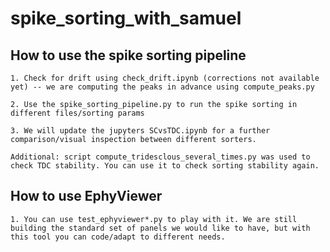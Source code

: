 # spike_sorting_with_samuel

## How to use the spike sorting pipeline

    1. Check for drift using check_drift.ipynb (corrections not available yet) -- we are computing the peaks in advance using compute_peaks.py

    2. Use the spike_sorting_pipeline.py to run the spike sorting in different files/sorting params

    3. We will update the jupyters SCvsTDC.ipynb for a further comparison/visual inspection between different sorters.

    Additional: script compute_tridesclous_several_times.py was used to check TDC stability. You can use it to check sorting stability again.






## How to use EphyViewer
    1. You can use test_ephyviewer*.py to play with it. We are still building the standard set of panels we would like to have, but with this tool you can code/adapt to different needs.
